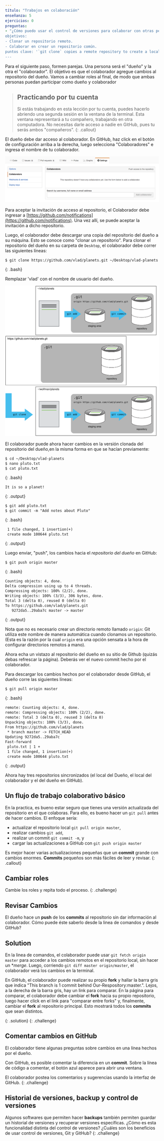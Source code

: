 ```yaml
---
título: "Trabajos en colaboración"
enseñanza: 5
ejercicios: 0
preguntas:
- "¿Cómo puedo usar el control de versiones para colaborar con otras personas? 
objetivos:
- Clonar un repositorio remoto.
- Colaborar en crear un repositorio común.
puntos clave: '`git clone` copies a remote repository to create a local repository with a remote called `origin` automatically set up.'
---
```


Para el siguiente paso, formen parejas. Una persona será el "dueño" y la otra el "colaborador". El objetivo es que el colaborador agregue cambios al repositorio del dueño. Vamos a cambiar roles al final, de modo que ambas personas puedan participar como dueño y colaborador

> ## Practicando por tu cuenta
>
> Si estás trabajando en esta lección por tu cuenta, puedes hacerlo abriendo una segunda sesión en la 
> ventana de la terminal. Esta ventana representará a tu compañero, trabajando en otra computadora. No necesitas darle acceso a nadie en GitHub, pues tu serás ambos "compañeros".
{: .callout}

El dueño debe dar acceso al colaborador. En GitHub, haz click en el botón de configuración arriba a la derecha,
luego selecciona "Colaboradores" e ingresa el nombre de tu colaborador.

![Adding Collaborators on GitHub](../fig/github-add-collaborators.png)

Para aceptar la invitación de acceso al repositorio, el Colaborador
debe ingresar a [https://github.com/notifications](https://github.com/notifications).
Una vez allí, se puede aceptar la invitación a dicho repositorio.

Luego, el colaborador debe descargar una copia del repositorio del dueño a su máquina. Esto se conoce como "clonar un repositorio". Para clonar el repositorio del dueño en su carpeta de `Desktop`, el colaborador debe correr las siguientes líneas:

~~~
$ git clone https://github.com/vlad/planets.git ~/Desktop/vlad-planets
~~~
{: .bash}

Remplazar 'vlad' con el nombre de usuario del dueño.

![After Creating Clone of Repository](../fig/github-collaboration.svg)

El colaborador puede ahora hacer cambios en la versión clonada del repositorio del dueño,en la misma forma en que se hacían previamente:

~~~
$ cd ~/Desktop/vlad-planets
$ nano pluto.txt
$ cat pluto.txt
~~~
{: .bash}

~~~
It is so a planet!
~~~
{: .output}

~~~
$ git add pluto.txt
$ git commit -m "Add notes about Pluto"
~~~
{: .bash}

~~~
 1 file changed, 1 insertion(+)
 create mode 100644 pluto.txt
~~~
{: .output}

Luego enviar, "push", los cambios hacia el *repositorio del dueño* en GitHub:

~~~
$ git push origin master
~~~
{: .bash}

~~~
Counting objects: 4, done.
Delta compression using up to 4 threads.
Compressing objects: 100% (2/2), done.
Writing objects: 100% (3/3), 306 bytes, done.
Total 3 (delta 0), reused 0 (delta 0)
To https://github.com/vlad/planets.git
   9272da5..29aba7c master -> master
~~~
{: .output}

Nota que no es necesario crear un directorio remoto llamado `origin`: Git utiliza este nombre de manera automática cuando clonamos un repositorio. (Esta es la razón por la cual `origin` era una opción sensata a la hora de configurar directorios remotos a mano).

Ahora echa un vistazo al repositorio del dueño en su sitio de Github (quizás debas refrescar la página). Deberás ver el nuevo commit hecho por el colaborador.

Para descargar los cambios hechos por el colaborador desde GitHub, el dueño corre las siguientes líneas:

~~~
$ git pull origin master
~~~
{: .bash}

~~~
remote: Counting objects: 4, done.
remote: Compressing objects: 100% (2/2), done.
remote: Total 3 (delta 0), reused 3 (delta 0)
Unpacking objects: 100% (3/3), done.
From https://github.com/vlad/planets
 * branch master -> FETCH_HEAD
Updating 9272da5..29aba7c
Fast-forward
 pluto.txt | 1 +
 1 file changed, 1 insertion(+)
 create mode 100644 pluto.txt
~~~
{: .output}

Ahora hay tres repositorios sincronizados (el local del Dueño, el local del colaborador y el del dueño en GitHub).

## Un flujo de trabajo colaborativo básico

En la practica, es bueno estar seguro que tienes una versión actualizada del repositorio en el que colaboras. Para ello, es bueno hacer un `git pull` antes de hacer cambios. El enfoque sería:


* actualizar el repositorio local `git pull origin master`,
* realizar cambios `git add`,
* realizar un commit `git commit -m`, y
* cargar las actualizaciones a GitHub con `git push origin master`

Es mejor hacer varias actualizaciones pequeñas que un **commit** grande con cambios enormes. **Commits** pequeños son más fáciles de leer y revisar.
{: .callout}

## Cambiar roles

Cambie los roles y repita todo el proceso.
{: .challenge}

## Revisar Cambios

El dueño hace un **push** de los **commits** al repositorio sin dar información al colaborador. Cómo puede éste saberlo desde la linea de comandos y desde GitHub?

## Solution

En la linea de comandos, el colaborador puede usar ```git fetch origin master``` para acceder a los cambios remotos en el repositorio local, sin hacer un **merge*. Luego, corriendo ```git diff master origin/master```,  el colaborador verá los cambios en la terminal.  

En GitHub, el colaborador puede realizar su propio **fork** y hallar la barra gris que indica "This branch is 1 commit behind Our-Respository:master.". Lejos, a la derecha de la barra gris, hay un link para comparar. En la página para comparar, el colaborador debe cambiar el **fork** hacia su propio repositorio, luego hacer click en el link para "comparar entre forks" y, finalmente, cambiar el **fork** al repositorio principal. Esto mostrará todos los **commits** que sean distintos. 

{: .solution}
{: .challenge}

## Comentar cambios en GitHub

El colaborador tiene algunas preguntas sobre cambios en una línea hechos por el dueño. 

Con GitHub, es posible comentar la diferencia en un **commit**. Sobre la línea de código a comentar, el botón azul aparece para abrir una ventana. 

El colaborador postea los comentarios y sugerencias usando la interfaz de GitHub.
{: .challenge}

## Historial de versiones, backup y control de versiones

Algunos softwares que permiten hacer **backups** también permiten guardar un historial de versiones y recuperar versiones específicas. ¿Cómo es esta funcionalidad distinta del control de versiones? ¿Cuáles son los beneficios de usar control de versiones, Git y GitHub? 
{: .challenge}
